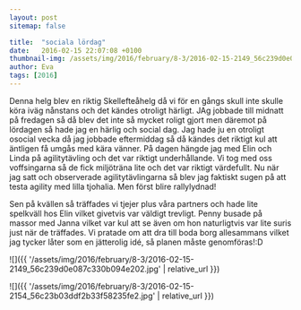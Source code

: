 ```yaml
---
layout: post
sitemap: false

title:  "sociala lördag"
date:   2016-02-15 22:07:08 +0100
thumbnail-img: /assets/img/2016/february/8-3/2016-02-15-2149_56c239d0e087c330b094e202.jpg
author: Eva
tags: [2016]
---
```


Denna helg blev en riktig Skellefteåhelg då vi för en gångs skull inte skulle köra iväg nånstans och det kändes otroligt härligt. JAg jobbade till midnatt på fredagen så då blev det inte så mycket roligt gjort men däremot på lördagen så hade jag en härlig och social dag. Jag hade ju en otroligt osocial vecka då jag jobbade eftermiddag så då kändes det riktigt kul att äntligen få umgås med kära vänner. På dagen hängde jag med Elin och Linda på agilitytävling och det var riktigt underhållande. Vi tog med oss voffsingarna så de fick miljöträna lite och det var riktigt värdefullt. Nu när jag satt och observerade agilitytävlingarna så blev jag faktiskt sugen på att testa agility med lilla tjohalia. Men först blire rallylydnad!

Sen på kvällen så träffades vi tjejer plus våra partners och hade lite spelkväll hos Elin vilket givetvis var väldigt trevligt. Penny busade på massor med Janna vilket var kul att se även om hon naturligtvis var lite suris just när de träffades. Vi pratade om att dra till boda borg allesammans vilket jag tycker låter som en jätterolig idé, så planen måste genomföras!:D

![]({{ '/assets/img/2016/february/8-3/2016-02-15-2149_56c239d0e087c330b094e202.jpg'  | relative_url }})

![]({{ '/assets/img/2016/february/8-3/2016-02-15-2154_56c23b03ddf2b33f58235fe2.jpg'  | relative_url }})

